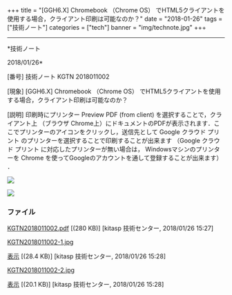 ﻿+++
title = "[GGH6.X] Chromebook （Chrome OS） でHTML5クライアントを使用する場合，クライアント印刷は可能なのか？"
date = "2018-01-26"
tags = ["技術ノート"]
categories = ["tech"]
banner = "img/technote.jpg"
+++

-----------------------------------------------------------------------------------------------------------------------------

*技術ノート

2018/01/26*


[番号]
技術ノート KGTN 2018011002

[現象]
[GGH6.X] Chromebook （Chrome OS）
でHTML5クライアントを使用する場合，クライアント印刷は可能なのか？

[説明]
印刷時にプリンター Preview PDF (from client)
を選択することで，クライアント上 （ブラウザ
Chrome上）にドキュメントのPDFが表示されます．ここでプリンターのアイコンをクリックし，送信先として
Google クラウド プリント
のプリンターを選択することで印刷することが出来ます （Google クラウド
プリント に対応したプリンターが無い場合は， Windowsマシンのプリンターを
Chrome を使ってGoogleのアカウントを通して登録することが出来ます） ．

![](http://techreport.kitasp.net/attachments/download/3946/KGTN2018011002-1.jpg)

![](http://techreport.kitasp.net/attachments/download/3947/KGTN2018011002-2.jpg)


### ファイル

 
 


[KGTN2018011002.pdf](http://techreport.kitasp.net/attachments/download/3945/KGTN2018011002.pdf)
 [(280 KB)] [kitasp 技術センター, 2018/01/26
15:27]

[KGTN2018011002-1.jpg](http://techreport.kitasp.net/attachments/download/3946/KGTN2018011002-1.jpg)

[表示](http://techreport.kitasp.net/attachments/3946/KGTN2018011002-1.jpg "表示")
 [(28.4 KB)] [kitasp 技術センター, 2018/01/26
15:28]

[KGTN2018011002-2.jpg](http://techreport.kitasp.net/attachments/download/3947/KGTN2018011002-2.jpg)

[表示](http://techreport.kitasp.net/attachments/3947/KGTN2018011002-2.jpg "表示")
 [(20.1 KB)] [kitasp 技術センター, 2018/01/26
15:28]


 


 


